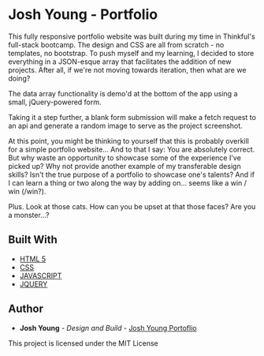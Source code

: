 # Josh Young - Portfolio

This fully responsive portfolio website was built during my time in Thinkful's full-stack bootcamp. The design and CSS are all from scratch - no templates, no bootstrap. To push myself and my learning, I decided to store everything in a JSON-esque array that facilitates the addition of new projects. After all, if we're not moving towards iteration, then what are we doing? 

The data array functionality is demo'd at the bottom of the app using a small, jQuery-powered form. 

Taking it a step further, a blank form submission will make a fetch request to an api and generate a random image to serve as the project screenshot. 

At this point, you might be thinking to yourself that this is probably overkill for a simple portfolio website... And to that I say: You are absolutely correct. But why waste an opportunity to showcase some of the experience I've picked up? Why not provide another example of my transferable design skills? Isn't the true purpose of a portfolio to showcase one's talents? And if I can learn a thing or two along the way by adding on... seems like a win / win (/win?).

Plus. Look at those cats. How can you be upset at that those faces? Are you a monster...?

## Built With

* [HTML 5](https://html.com/)
* [CSS](https://www.w3.org/Style/CSS/Overview.en.html)
* [JAVASCRIPT](https://www.javascript.com/)
* [JQUERY](https://jquery.com/)

## Author

* **Josh Young** - *Design and Build* - [Josh Young Portoflio](https://joshyoung.net)

This project is licensed under the MIT License
